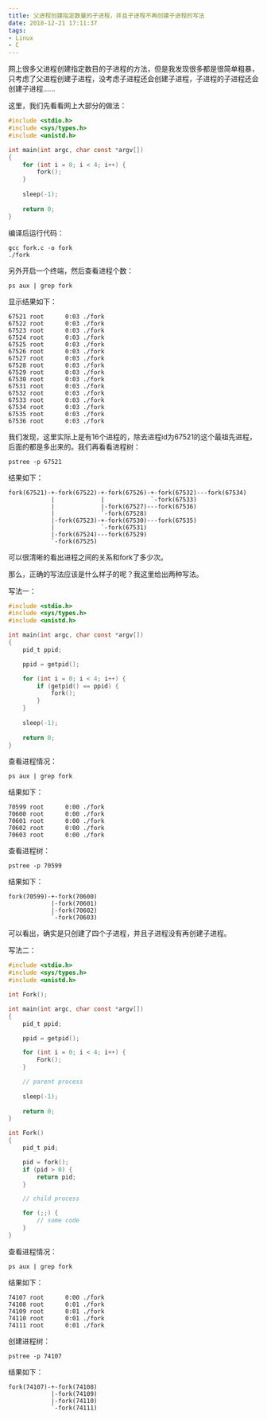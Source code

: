 ```yaml
---
title: 父进程创建指定数量的子进程，并且子进程不再创建子进程的写法
date: 2018-12-21 17:11:37
tags:
- Linux
- C
---
```


网上很多父进程创建指定数目的子进程的方法，但是我发现很多都是很简单粗暴，只考虑了父进程创建子进程，没考虑子进程还会创建子进程，子进程的子进程还会创建子进程......

这里，我们先看看网上大部分的做法：

```c
#include <stdio.h> 
#include <sys/types.h> 
#include <unistd.h> 

int main(int argc, char const *argv[])
{
    for (int i = 0; i < 4; i++) {
        fork();
    }
    
    sleep(-1);
    
    return 0;
}
```

编译后运行代码：

```shell
gcc fork.c -o fork
./fork
```

另外开启一个终端，然后查看进程个数：

```shell
ps aux | grep fork
```

显示结果如下：

```shell
67521 root      0:03 ./fork
67522 root      0:03 ./fork
67523 root      0:03 ./fork
67524 root      0:03 ./fork
67525 root      0:03 ./fork
67526 root      0:03 ./fork
67527 root      0:03 ./fork
67528 root      0:03 ./fork
67529 root      0:03 ./fork
67530 root      0:03 ./fork
67531 root      0:03 ./fork
67532 root      0:03 ./fork
67533 root      0:03 ./fork
67534 root      0:03 ./fork
67535 root      0:03 ./fork
67536 root      0:03 ./fork
```

我们发现，这里实际上是有16个进程的，除去进程id为67521的这个最祖先进程，后面的都是多出来的。我们再看看进程树：

```shell
pstree -p 67521
```

结果如下：

```shell
fork(67521)-+-fork(67522)-+-fork(67526)-+-fork(67532)---fork(67534)
            |             |             `-fork(67533)
            |             |-fork(67527)---fork(67536)
            |             `-fork(67528)
            |-fork(67523)-+-fork(67530)---fork(67535)
            |             `-fork(67531)
            |-fork(67524)---fork(67529)
            `-fork(67525)
```

可以很清晰的看出进程之间的关系和fork了多少次。

那么，正确的写法应该是什么样子的呢？我这里给出两种写法。

写法一：

```c
#include <stdio.h> 
#include <sys/types.h> 
#include <unistd.h> 

int main(int argc, char const *argv[])
{
    pid_t ppid;

    ppid = getpid();

    for (int i = 0; i < 4; i++) {
        if (getpid() == ppid) {
            fork();
        }
    }
    
    sleep(-1);
    
    return 0;
}
```

查看进程情况：

```shell
ps aux | grep fork
```

结果如下：

```shell
70599 root      0:00 ./fork
70600 root      0:00 ./fork
70601 root      0:00 ./fork
70602 root      0:00 ./fork
70603 root      0:00 ./fork
```

查看进程树：

```shell
pstree -p 70599
```

结果如下：

```shell
fork(70599)-+-fork(70600)
            |-fork(70601)
            |-fork(70602)
            `-fork(70603)
```

可以看出，确实是只创建了四个子进程，并且子进程没有再创建子进程。

写法二：

```c
#include <stdio.h> 
#include <sys/types.h> 
#include <unistd.h>

int Fork();

int main(int argc, char const *argv[])
{
    pid_t ppid;

    ppid = getpid();

    for (int i = 0; i < 4; i++) {
        Fork();
    }

    // parent process
    
    sleep(-1);
    
    return 0;
}

int Fork()
{
    pid_t pid;

    pid = fork();
    if (pid > 0) {
        return pid;
    }

    // child process

    for (;;) {
        // some code
    }
}

```

查看进程情况：

```shell
ps aux | grep fork
```

结果如下：

```shell
74107 root      0:00 ./fork
74108 root      0:01 ./fork
74109 root      0:01 ./fork
74110 root      0:01 ./fork
74111 root      0:01 ./fork
```

创建进程树：

```shell
pstree -p 74107
```

结果如下：

```shell
fork(74107)-+-fork(74108)
            |-fork(74109)
            |-fork(74110)
            `-fork(74111)
```

